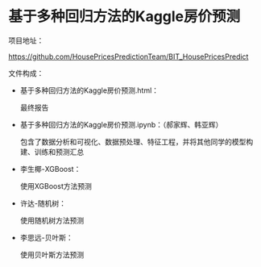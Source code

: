 # 基于多种回归方法的Kaggle房价预测

项目地址：

https://github.com/HousePricesPredictionTeam/BIT_HousePricesPredict



文件构成：

- 基于多种回归方法的Kaggle房价预测.html：

  最终报告

- 基于多种回归方法的Kaggle房价预测.ipynb：（郝家辉、韩亚辉）

  包含了数据分析和可视化、数据预处理、特征工程，并将其他同学的模型构建、训练和预测汇总

- 李生椰-XGBoost：

  使用XGBoost方法预测

- 许达-随机树：

  使用随机树方法预测

- 李思远-贝叶斯：

  使用贝叶斯方法预测
